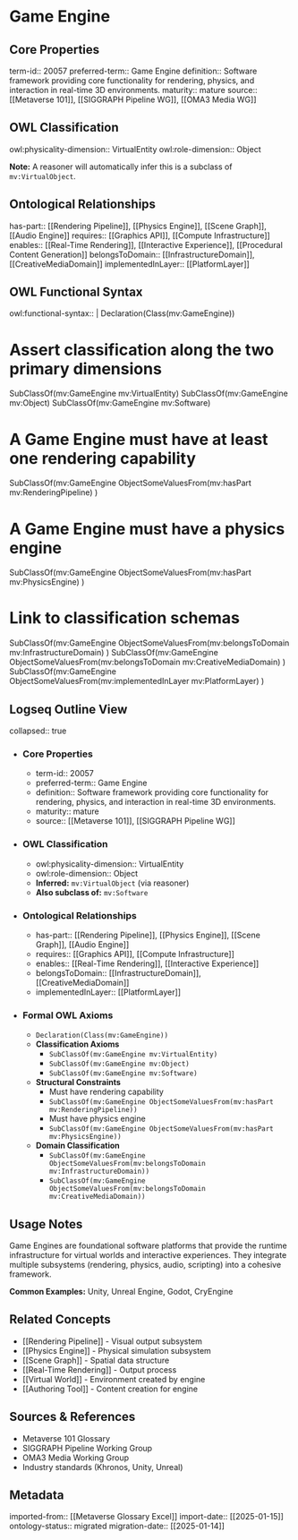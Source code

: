 # Game Engine

## Core Properties

term-id:: 20057
preferred-term:: Game Engine
definition:: Software framework providing core functionality for rendering, physics, and interaction in real-time 3D environments.
maturity:: mature
source:: [[Metaverse 101]], [[SIGGRAPH Pipeline WG]], [[OMA3 Media WG]]

## OWL Classification

owl:physicality-dimension:: VirtualEntity
owl:role-dimension:: Object

**Note:** A reasoner will automatically infer this is a subclass of `mv:VirtualObject`.

## Ontological Relationships

has-part:: [[Rendering Pipeline]], [[Physics Engine]], [[Scene Graph]], [[Audio Engine]]
requires:: [[Graphics API]], [[Compute Infrastructure]]
enables:: [[Real-Time Rendering]], [[Interactive Experience]], [[Procedural Content Generation]]
belongsToDomain:: [[InfrastructureDomain]], [[CreativeMediaDomain]]
implementedInLayer:: [[PlatformLayer]]

## OWL Functional Syntax

owl:functional-syntax:: |
  Declaration(Class(mv:GameEngine))

  # Assert classification along the two primary dimensions
  SubClassOf(mv:GameEngine mv:VirtualEntity)
  SubClassOf(mv:GameEngine mv:Object)
  SubClassOf(mv:GameEngine mv:Software)

  # A Game Engine must have at least one rendering capability
  SubClassOf(mv:GameEngine
    ObjectSomeValuesFrom(mv:hasPart mv:RenderingPipeline)
  )

  # A Game Engine must have a physics engine
  SubClassOf(mv:GameEngine
    ObjectSomeValuesFrom(mv:hasPart mv:PhysicsEngine)
  )

  # Link to classification schemas
  SubClassOf(mv:GameEngine
    ObjectSomeValuesFrom(mv:belongsToDomain mv:InfrastructureDomain)
  )
  SubClassOf(mv:GameEngine
    ObjectSomeValuesFrom(mv:belongsToDomain mv:CreativeMediaDomain)
  )
  SubClassOf(mv:GameEngine
    ObjectSomeValuesFrom(mv:implementedInLayer mv:PlatformLayer)
  )

## Logseq Outline View
collapsed:: true
- ### Core Properties
	- term-id:: 20057
	- preferred-term:: Game Engine
	- definition:: Software framework providing core functionality for rendering, physics, and interaction in real-time 3D environments.
	- maturity:: mature
	- source:: [[Metaverse 101]], [[SIGGRAPH Pipeline WG]]
- ### OWL Classification
	- owl:physicality-dimension:: VirtualEntity
	- owl:role-dimension:: Object
	- **Inferred:** `mv:VirtualObject` (via reasoner)
	- **Also subclass of:** `mv:Software`
- ### Ontological Relationships
	- has-part:: [[Rendering Pipeline]], [[Physics Engine]], [[Scene Graph]], [[Audio Engine]]
	- requires:: [[Graphics API]], [[Compute Infrastructure]]
	- enables:: [[Real-Time Rendering]], [[Interactive Experience]]
	- belongsToDomain:: [[InfrastructureDomain]], [[CreativeMediaDomain]]
	- implementedInLayer:: [[PlatformLayer]]
- ### Formal OWL Axioms
	- `Declaration(Class(mv:GameEngine))`
	- **Classification Axioms**
		- `SubClassOf(mv:GameEngine mv:VirtualEntity)`
		- `SubClassOf(mv:GameEngine mv:Object)`
		- `SubClassOf(mv:GameEngine mv:Software)`
	- **Structural Constraints**
		- Must have rendering capability
		- `SubClassOf(mv:GameEngine ObjectSomeValuesFrom(mv:hasPart mv:RenderingPipeline))`
		- Must have physics engine
		- `SubClassOf(mv:GameEngine ObjectSomeValuesFrom(mv:hasPart mv:PhysicsEngine))`
	- **Domain Classification**
		- `SubClassOf(mv:GameEngine ObjectSomeValuesFrom(mv:belongsToDomain mv:InfrastructureDomain))`
		- `SubClassOf(mv:GameEngine ObjectSomeValuesFrom(mv:belongsToDomain mv:CreativeMediaDomain))`

## Usage Notes

Game Engines are foundational software platforms that provide the runtime infrastructure for virtual worlds and interactive experiences. They integrate multiple subsystems (rendering, physics, audio, scripting) into a cohesive framework.

**Common Examples:** Unity, Unreal Engine, Godot, CryEngine

## Related Concepts

- [[Rendering Pipeline]] - Visual output subsystem
- [[Physics Engine]] - Physical simulation subsystem
- [[Scene Graph]] - Spatial data structure
- [[Real-Time Rendering]] - Output process
- [[Virtual World]] - Environment created by engine
- [[Authoring Tool]] - Content creation for engine

## Sources & References

- Metaverse 101 Glossary
- SIGGRAPH Pipeline Working Group
- OMA3 Media Working Group
- Industry standards (Khronos, Unity, Unreal)

## Metadata

imported-from:: [[Metaverse Glossary Excel]]
import-date:: [[2025-01-15]]
ontology-status:: migrated
migration-date:: [[2025-01-14]]
